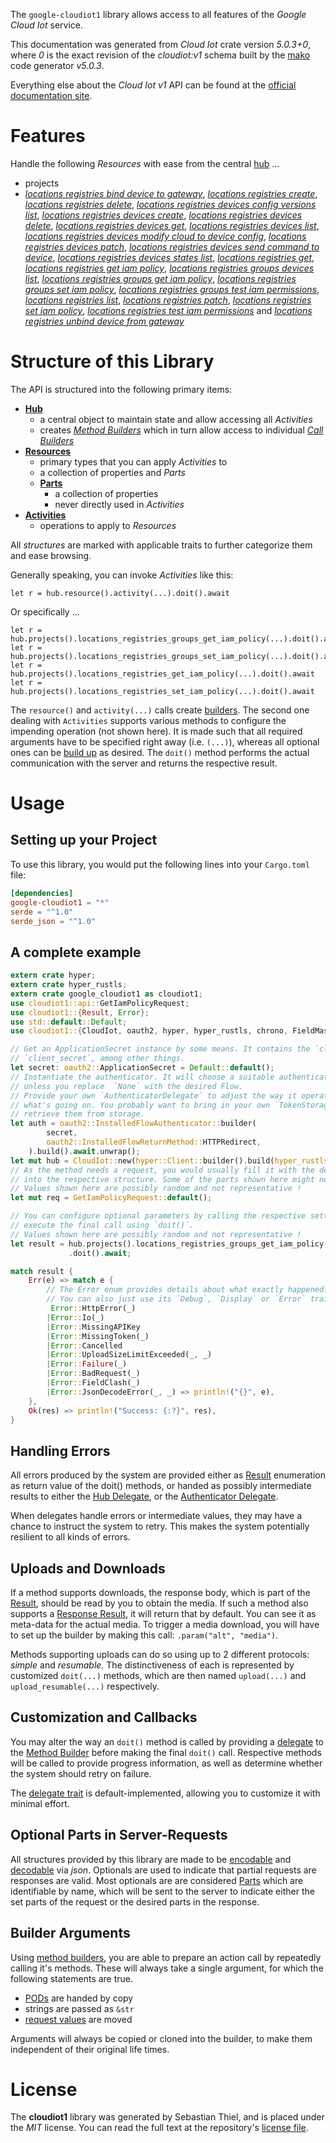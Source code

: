 <!---
DO NOT EDIT !
This file was generated automatically from 'src/generator/templates/api/README.md.mako'
DO NOT EDIT !
-->
The `google-cloudiot1` library allows access to all features of the *Google Cloud Iot* service.

This documentation was generated from *Cloud Iot* crate version *5.0.3+0*, where *0* is the exact revision of the *cloudiot:v1* schema built by the [mako](http://www.makotemplates.org/) code generator *v5.0.3*.

Everything else about the *Cloud Iot* *v1* API can be found at the
[official documentation site](https://cloud.google.com/iot).
# Features

Handle the following *Resources* with ease from the central [hub](https://docs.rs/google-cloudiot1/5.0.3+0/google_cloudiot1/CloudIot) ... 

* projects
 * [*locations registries bind device to gateway*](https://docs.rs/google-cloudiot1/5.0.3+0/google_cloudiot1/api::ProjectLocationRegistryBindDeviceToGatewayCall), [*locations registries create*](https://docs.rs/google-cloudiot1/5.0.3+0/google_cloudiot1/api::ProjectLocationRegistryCreateCall), [*locations registries delete*](https://docs.rs/google-cloudiot1/5.0.3+0/google_cloudiot1/api::ProjectLocationRegistryDeleteCall), [*locations registries devices config versions list*](https://docs.rs/google-cloudiot1/5.0.3+0/google_cloudiot1/api::ProjectLocationRegistryDeviceConfigVersionListCall), [*locations registries devices create*](https://docs.rs/google-cloudiot1/5.0.3+0/google_cloudiot1/api::ProjectLocationRegistryDeviceCreateCall), [*locations registries devices delete*](https://docs.rs/google-cloudiot1/5.0.3+0/google_cloudiot1/api::ProjectLocationRegistryDeviceDeleteCall), [*locations registries devices get*](https://docs.rs/google-cloudiot1/5.0.3+0/google_cloudiot1/api::ProjectLocationRegistryDeviceGetCall), [*locations registries devices list*](https://docs.rs/google-cloudiot1/5.0.3+0/google_cloudiot1/api::ProjectLocationRegistryDeviceListCall), [*locations registries devices modify cloud to device config*](https://docs.rs/google-cloudiot1/5.0.3+0/google_cloudiot1/api::ProjectLocationRegistryDeviceModifyCloudToDeviceConfigCall), [*locations registries devices patch*](https://docs.rs/google-cloudiot1/5.0.3+0/google_cloudiot1/api::ProjectLocationRegistryDevicePatchCall), [*locations registries devices send command to device*](https://docs.rs/google-cloudiot1/5.0.3+0/google_cloudiot1/api::ProjectLocationRegistryDeviceSendCommandToDeviceCall), [*locations registries devices states list*](https://docs.rs/google-cloudiot1/5.0.3+0/google_cloudiot1/api::ProjectLocationRegistryDeviceStateListCall), [*locations registries get*](https://docs.rs/google-cloudiot1/5.0.3+0/google_cloudiot1/api::ProjectLocationRegistryGetCall), [*locations registries get iam policy*](https://docs.rs/google-cloudiot1/5.0.3+0/google_cloudiot1/api::ProjectLocationRegistryGetIamPolicyCall), [*locations registries groups devices list*](https://docs.rs/google-cloudiot1/5.0.3+0/google_cloudiot1/api::ProjectLocationRegistryGroupDeviceListCall), [*locations registries groups get iam policy*](https://docs.rs/google-cloudiot1/5.0.3+0/google_cloudiot1/api::ProjectLocationRegistryGroupGetIamPolicyCall), [*locations registries groups set iam policy*](https://docs.rs/google-cloudiot1/5.0.3+0/google_cloudiot1/api::ProjectLocationRegistryGroupSetIamPolicyCall), [*locations registries groups test iam permissions*](https://docs.rs/google-cloudiot1/5.0.3+0/google_cloudiot1/api::ProjectLocationRegistryGroupTestIamPermissionCall), [*locations registries list*](https://docs.rs/google-cloudiot1/5.0.3+0/google_cloudiot1/api::ProjectLocationRegistryListCall), [*locations registries patch*](https://docs.rs/google-cloudiot1/5.0.3+0/google_cloudiot1/api::ProjectLocationRegistryPatchCall), [*locations registries set iam policy*](https://docs.rs/google-cloudiot1/5.0.3+0/google_cloudiot1/api::ProjectLocationRegistrySetIamPolicyCall), [*locations registries test iam permissions*](https://docs.rs/google-cloudiot1/5.0.3+0/google_cloudiot1/api::ProjectLocationRegistryTestIamPermissionCall) and [*locations registries unbind device from gateway*](https://docs.rs/google-cloudiot1/5.0.3+0/google_cloudiot1/api::ProjectLocationRegistryUnbindDeviceFromGatewayCall)




# Structure of this Library

The API is structured into the following primary items:

* **[Hub](https://docs.rs/google-cloudiot1/5.0.3+0/google_cloudiot1/CloudIot)**
    * a central object to maintain state and allow accessing all *Activities*
    * creates [*Method Builders*](https://docs.rs/google-cloudiot1/5.0.3+0/google_cloudiot1/client::MethodsBuilder) which in turn
      allow access to individual [*Call Builders*](https://docs.rs/google-cloudiot1/5.0.3+0/google_cloudiot1/client::CallBuilder)
* **[Resources](https://docs.rs/google-cloudiot1/5.0.3+0/google_cloudiot1/client::Resource)**
    * primary types that you can apply *Activities* to
    * a collection of properties and *Parts*
    * **[Parts](https://docs.rs/google-cloudiot1/5.0.3+0/google_cloudiot1/client::Part)**
        * a collection of properties
        * never directly used in *Activities*
* **[Activities](https://docs.rs/google-cloudiot1/5.0.3+0/google_cloudiot1/client::CallBuilder)**
    * operations to apply to *Resources*

All *structures* are marked with applicable traits to further categorize them and ease browsing.

Generally speaking, you can invoke *Activities* like this:

```Rust,ignore
let r = hub.resource().activity(...).doit().await
```

Or specifically ...

```ignore
let r = hub.projects().locations_registries_groups_get_iam_policy(...).doit().await
let r = hub.projects().locations_registries_groups_set_iam_policy(...).doit().await
let r = hub.projects().locations_registries_get_iam_policy(...).doit().await
let r = hub.projects().locations_registries_set_iam_policy(...).doit().await
```

The `resource()` and `activity(...)` calls create [builders][builder-pattern]. The second one dealing with `Activities` 
supports various methods to configure the impending operation (not shown here). It is made such that all required arguments have to be 
specified right away (i.e. `(...)`), whereas all optional ones can be [build up][builder-pattern] as desired.
The `doit()` method performs the actual communication with the server and returns the respective result.

# Usage

## Setting up your Project

To use this library, you would put the following lines into your `Cargo.toml` file:

```toml
[dependencies]
google-cloudiot1 = "*"
serde = "^1.0"
serde_json = "^1.0"
```

## A complete example

```Rust
extern crate hyper;
extern crate hyper_rustls;
extern crate google_cloudiot1 as cloudiot1;
use cloudiot1::api::GetIamPolicyRequest;
use cloudiot1::{Result, Error};
use std::default::Default;
use cloudiot1::{CloudIot, oauth2, hyper, hyper_rustls, chrono, FieldMask};

// Get an ApplicationSecret instance by some means. It contains the `client_id` and 
// `client_secret`, among other things.
let secret: oauth2::ApplicationSecret = Default::default();
// Instantiate the authenticator. It will choose a suitable authentication flow for you, 
// unless you replace  `None` with the desired Flow.
// Provide your own `AuthenticatorDelegate` to adjust the way it operates and get feedback about 
// what's going on. You probably want to bring in your own `TokenStorage` to persist tokens and
// retrieve them from storage.
let auth = oauth2::InstalledFlowAuthenticator::builder(
        secret,
        oauth2::InstalledFlowReturnMethod::HTTPRedirect,
    ).build().await.unwrap();
let mut hub = CloudIot::new(hyper::Client::builder().build(hyper_rustls::HttpsConnectorBuilder::new().with_native_roots().https_or_http().enable_http1().build()), auth);
// As the method needs a request, you would usually fill it with the desired information
// into the respective structure. Some of the parts shown here might not be applicable !
// Values shown here are possibly random and not representative !
let mut req = GetIamPolicyRequest::default();

// You can configure optional parameters by calling the respective setters at will, and
// execute the final call using `doit()`.
// Values shown here are possibly random and not representative !
let result = hub.projects().locations_registries_groups_get_iam_policy(req, "resource")
             .doit().await;

match result {
    Err(e) => match e {
        // The Error enum provides details about what exactly happened.
        // You can also just use its `Debug`, `Display` or `Error` traits
         Error::HttpError(_)
        |Error::Io(_)
        |Error::MissingAPIKey
        |Error::MissingToken(_)
        |Error::Cancelled
        |Error::UploadSizeLimitExceeded(_, _)
        |Error::Failure(_)
        |Error::BadRequest(_)
        |Error::FieldClash(_)
        |Error::JsonDecodeError(_, _) => println!("{}", e),
    },
    Ok(res) => println!("Success: {:?}", res),
}

```
## Handling Errors

All errors produced by the system are provided either as [Result](https://docs.rs/google-cloudiot1/5.0.3+0/google_cloudiot1/client::Result) enumeration as return value of
the doit() methods, or handed as possibly intermediate results to either the 
[Hub Delegate](https://docs.rs/google-cloudiot1/5.0.3+0/google_cloudiot1/client::Delegate), or the [Authenticator Delegate](https://docs.rs/yup-oauth2/*/yup_oauth2/trait.AuthenticatorDelegate.html).

When delegates handle errors or intermediate values, they may have a chance to instruct the system to retry. This 
makes the system potentially resilient to all kinds of errors.

## Uploads and Downloads
If a method supports downloads, the response body, which is part of the [Result](https://docs.rs/google-cloudiot1/5.0.3+0/google_cloudiot1/client::Result), should be
read by you to obtain the media.
If such a method also supports a [Response Result](https://docs.rs/google-cloudiot1/5.0.3+0/google_cloudiot1/client::ResponseResult), it will return that by default.
You can see it as meta-data for the actual media. To trigger a media download, you will have to set up the builder by making
this call: `.param("alt", "media")`.

Methods supporting uploads can do so using up to 2 different protocols: 
*simple* and *resumable*. The distinctiveness of each is represented by customized 
`doit(...)` methods, which are then named `upload(...)` and `upload_resumable(...)` respectively.

## Customization and Callbacks

You may alter the way an `doit()` method is called by providing a [delegate](https://docs.rs/google-cloudiot1/5.0.3+0/google_cloudiot1/client::Delegate) to the 
[Method Builder](https://docs.rs/google-cloudiot1/5.0.3+0/google_cloudiot1/client::CallBuilder) before making the final `doit()` call. 
Respective methods will be called to provide progress information, as well as determine whether the system should 
retry on failure.

The [delegate trait](https://docs.rs/google-cloudiot1/5.0.3+0/google_cloudiot1/client::Delegate) is default-implemented, allowing you to customize it with minimal effort.

## Optional Parts in Server-Requests

All structures provided by this library are made to be [encodable](https://docs.rs/google-cloudiot1/5.0.3+0/google_cloudiot1/client::RequestValue) and 
[decodable](https://docs.rs/google-cloudiot1/5.0.3+0/google_cloudiot1/client::ResponseResult) via *json*. Optionals are used to indicate that partial requests are responses 
are valid.
Most optionals are are considered [Parts](https://docs.rs/google-cloudiot1/5.0.3+0/google_cloudiot1/client::Part) which are identifiable by name, which will be sent to 
the server to indicate either the set parts of the request or the desired parts in the response.

## Builder Arguments

Using [method builders](https://docs.rs/google-cloudiot1/5.0.3+0/google_cloudiot1/client::CallBuilder), you are able to prepare an action call by repeatedly calling it's methods.
These will always take a single argument, for which the following statements are true.

* [PODs][wiki-pod] are handed by copy
* strings are passed as `&str`
* [request values](https://docs.rs/google-cloudiot1/5.0.3+0/google_cloudiot1/client::RequestValue) are moved

Arguments will always be copied or cloned into the builder, to make them independent of their original life times.

[wiki-pod]: http://en.wikipedia.org/wiki/Plain_old_data_structure
[builder-pattern]: http://en.wikipedia.org/wiki/Builder_pattern
[google-go-api]: https://github.com/google/google-api-go-client

# License
The **cloudiot1** library was generated by Sebastian Thiel, and is placed 
under the *MIT* license.
You can read the full text at the repository's [license file][repo-license].

[repo-license]: https://github.com/Byron/google-apis-rsblob/main/LICENSE.md

